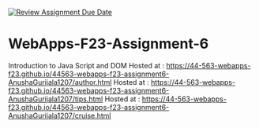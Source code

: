[![Review Assignment Due Date](https://classroom.github.com/assets/deadline-readme-button-24ddc0f5d75046c5622901739e7c5dd533143b0c8e959d652212380cedb1ea36.svg)](https://classroom.github.com/a/b9NC0g7h)
# WebApps-F23-Assignment-6
Introduction to Java Script and DOM
Hosted at : https://44-563-webapps-f23.github.io/44563-webapps-f23-assignment6-AnushaGurijala1207/author.html
Hosted at : https://44-563-webapps-f23.github.io/44563-webapps-f23-assignment6-AnushaGurijala1207/tips.html
Hosted at : https://44-563-webapps-f23.github.io/44563-webapps-f23-assignment6-AnushaGurijala1207/cruise.html
